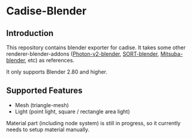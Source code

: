 # Cadise-Blender

## Introduction
This repository contains blender exporter for cadise. It takes some other renderer-blender-addons ([Photon-v2-blender](https://github.com/TzuChieh/Photon-v2/tree/develop/BlenderAddon), [SORT-blender](https://github.com/JerryCao1985/SORT/tree/master/blender-plugin/2.8/sortblend), [Mitsuba-blender](https://github.com/beltegeuse/mitsuba-blender), etc) as references.

It only supports Blender 2.80 and higher.

## Supported Features
- Mesh (triangle-mesh)
- Light (point light, square / rectangle area light)

Material part (including node system) is still in progress, so it currently needs to setup material manually. 
